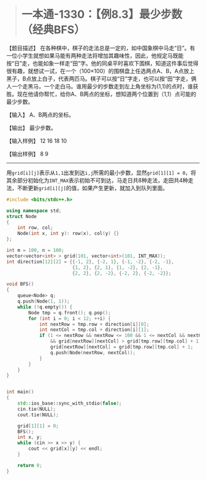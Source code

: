 > # 一本通-1330：【例8.3】最少步数（经典BFS）

【题目描述】
在各种棋中，棋子的走法总是一定的，如中国象棋中马走“日”。有一位小学生就想如果马能有两种走法将增加其趣味性，因此，他规定马既能按“日”走，也能如象一样走“田”字。他的同桌平时喜欢下围棋，知道这件事后觉得很有趣，就想试一试，在一个（100×100）的围棋盘上任选两点A、B，A点放上黑子，B点放上白子，代表两匹马。棋子可以按“日”字走，也可以按“田”字走，俩人一个走黑马，一个走白马。谁用最少的步数走到左上角坐标为(1,1)的点时，谁获胜。现在他请你帮忙，给你A、B两点的坐标，想知道两个位置到（1,1）点可能的最少步数。

【输入】
A、B两点的坐标。

【输出】
最少步数。

【输入样例】
12 16
18 10

【输出样例】
8
9

-----

用`grid[i][j]`表示从`1,1`出发到达`i,j`所需的最小步数，显然`grid[1][1] = 0`，将其余部分初始化为`INT_MAX`表示初始不可到达，马走日共8种走法，走田共4种走法，不断更新`grid[i][j]`的值，如果产生更新，就加入到队列里面。

```c++
#include <bits/stdc++.h>

using namespace std;
struct Node
{
	int row, col;
	Node(int x, int y): row(x), col(y) {}
};

int m = 100, n = 100;
vector<vector<int> > grid(101, vector<int>(101, INT_MAX));
int direction[12][2] = {{-1, 2}, {-2, 1}, {-1, -2}, {-2, -1},
						{1, 2}, {2, 1}, {1, -2}, {2, -1},
						{2, 2}, {2, -2}, {-2, 2}, {-2, -2}};

void BFS()
{
	queue<Node> q;
	q.push(Node(1, 1));
	while (!q.empty()) {
		Node tmp = q.front(); q.pop();
		for (int i = 0; i < 12; ++i) {
			int nextRow = tmp.row + direction[i][0];
			int nextCol = tmp.col + direction[i][1];
			if (1 <= nextRow && nextRow <= 100 && 1 <= nextCol && nextCol <= 100 
				&& grid[nextRow][nextCol] > grid[tmp.row][tmp.col] + 1) {
				grid[nextRow][nextCol] = grid[tmp.row][tmp.col] + 1;
				q.push(Node(nextRow, nextCol));
			}
		}
	}
}


int main()
{
	std::ios_base::sync_with_stdio(false);
	cin.tie(NULL);
	cout.tie(NULL);

	grid[1][1] = 0;
	BFS();
	int x, y;
	while (cin >> x >> y) {
		cout << grid[x][y] << endl;
	}

	return 0;
}
```

